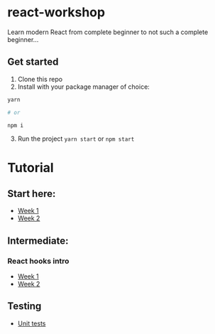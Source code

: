 # react-workshop

Learn modern React from complete beginner to not such a complete beginner...

## Get started

1. Clone this repo
2. Install with your package manager of choice:

```bash
yarn

# or

npm i
```

3. Run the project `yarn start` or `npm start`

# Tutorial

## Start here:

-   [Week 1](./docs/week01.md)
-   [Week 2](./docs/week02.md)

## Intermediate:

### React hooks intro

-   [Week 1](./docs/week03.md)
-   [Week 2](./docs/week04.md)

## Testing

-   [Unit tests](./docs/testing-unit.md)
